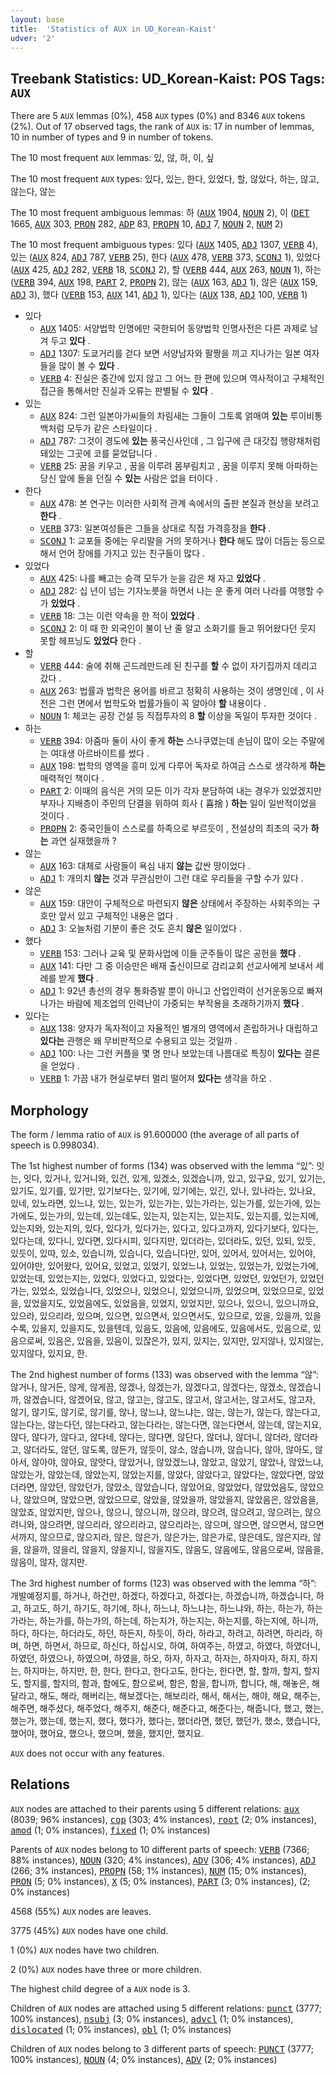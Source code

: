 ```yaml
---
layout: base
title:  'Statistics of AUX in UD_Korean-Kaist'
udver: '2'
---
```


## Treebank Statistics: UD_Korean-Kaist: POS Tags: `AUX`

There are 5 `AUX` lemmas (0%), 458 `AUX` types (0%) and 8346 `AUX` tokens (2%).
Out of 17 observed tags, the rank of `AUX` is: 17 in number of lemmas, 10 in number of types and 9 in number of tokens.

The 10 most frequent `AUX` lemmas: 있, 않, 하, 이, 싶

The 10 most frequent `AUX` types:  있다, 있는, 한다, 있었다, 할, 않았다, 하는, 않고, 않는다, 않는

The 10 most frequent ambiguous lemmas: 하 (<tt><a href="ko_kaist-pos-AUX.html">AUX</a></tt> 1904, <tt><a href="ko_kaist-pos-NOUN.html">NOUN</a></tt> 2), 이 (<tt><a href="ko_kaist-pos-DET.html">DET</a></tt> 1665, <tt><a href="ko_kaist-pos-AUX.html">AUX</a></tt> 303, <tt><a href="ko_kaist-pos-PRON.html">PRON</a></tt> 282, <tt><a href="ko_kaist-pos-ADP.html">ADP</a></tt> 83, <tt><a href="ko_kaist-pos-PROPN.html">PROPN</a></tt> 10, <tt><a href="ko_kaist-pos-ADJ.html">ADJ</a></tt> 7, <tt><a href="ko_kaist-pos-NOUN.html">NOUN</a></tt> 2, <tt><a href="ko_kaist-pos-NUM.html">NUM</a></tt> 2)

The 10 most frequent ambiguous types:  있다 (<tt><a href="ko_kaist-pos-AUX.html">AUX</a></tt> 1405, <tt><a href="ko_kaist-pos-ADJ.html">ADJ</a></tt> 1307, <tt><a href="ko_kaist-pos-VERB.html">VERB</a></tt> 4), 있는 (<tt><a href="ko_kaist-pos-AUX.html">AUX</a></tt> 824, <tt><a href="ko_kaist-pos-ADJ.html">ADJ</a></tt> 787, <tt><a href="ko_kaist-pos-VERB.html">VERB</a></tt> 25), 한다 (<tt><a href="ko_kaist-pos-AUX.html">AUX</a></tt> 478, <tt><a href="ko_kaist-pos-VERB.html">VERB</a></tt> 373, <tt><a href="ko_kaist-pos-SCONJ.html">SCONJ</a></tt> 1), 있었다 (<tt><a href="ko_kaist-pos-AUX.html">AUX</a></tt> 425, <tt><a href="ko_kaist-pos-ADJ.html">ADJ</a></tt> 282, <tt><a href="ko_kaist-pos-VERB.html">VERB</a></tt> 18, <tt><a href="ko_kaist-pos-SCONJ.html">SCONJ</a></tt> 2), 할 (<tt><a href="ko_kaist-pos-VERB.html">VERB</a></tt> 444, <tt><a href="ko_kaist-pos-AUX.html">AUX</a></tt> 263, <tt><a href="ko_kaist-pos-NOUN.html">NOUN</a></tt> 1), 하는 (<tt><a href="ko_kaist-pos-VERB.html">VERB</a></tt> 394, <tt><a href="ko_kaist-pos-AUX.html">AUX</a></tt> 198, <tt><a href="ko_kaist-pos-PART.html">PART</a></tt> 2, <tt><a href="ko_kaist-pos-PROPN.html">PROPN</a></tt> 2), 않는 (<tt><a href="ko_kaist-pos-AUX.html">AUX</a></tt> 163, <tt><a href="ko_kaist-pos-ADJ.html">ADJ</a></tt> 1), 않은 (<tt><a href="ko_kaist-pos-AUX.html">AUX</a></tt> 159, <tt><a href="ko_kaist-pos-ADJ.html">ADJ</a></tt> 3), 했다 (<tt><a href="ko_kaist-pos-VERB.html">VERB</a></tt> 153, <tt><a href="ko_kaist-pos-AUX.html">AUX</a></tt> 141, <tt><a href="ko_kaist-pos-ADJ.html">ADJ</a></tt> 1), 있다는 (<tt><a href="ko_kaist-pos-AUX.html">AUX</a></tt> 138, <tt><a href="ko_kaist-pos-ADJ.html">ADJ</a></tt> 100, <tt><a href="ko_kaist-pos-VERB.html">VERB</a></tt> 1)


* 있다
  * <tt><a href="ko_kaist-pos-AUX.html">AUX</a></tt> 1405: 서양법학 인명에만 국한되어 동양법학 인명사전은 다른 과제로 남겨 두고 <b>있다</b> .
  * <tt><a href="ko_kaist-pos-ADJ.html">ADJ</a></tt> 1307: 도쿄거리를 걷다 보면 서양남자와 팔짱을 끼고 지나가는 일본 여자들을 많이 볼 수 <b>있다</b> .
  * <tt><a href="ko_kaist-pos-VERB.html">VERB</a></tt> 4: 진실은 중간에 있지 않고 그 어느 한 편에 있으며 역사적이고 구체적인 접근을 통해서만 진실과 오류는 판별될 수 <b>있다</b> .
* 있는
  * <tt><a href="ko_kaist-pos-AUX.html">AUX</a></tt> 824: 그런 일본아가씨들의 차림새는 그들이 그토록 얽매여 <b>있는</b> 루이비통 백처럼 모두가 같은 스타일이다 .
  * <tt><a href="ko_kaist-pos-ADJ.html">ADJ</a></tt> 787: 그것이 경도에 <b>있는</b> 풍국신사인데 , 그 입구에 큰 대갓집 행랑채처럼 돼있는 그곳에 코를 묻었답니다 .
  * <tt><a href="ko_kaist-pos-VERB.html">VERB</a></tt> 25: 꿈을 키우고 , 꿈을 이루려 몸부림치고 , 꿈을 이루지 못해 아파하는 당신 앞에 돌을 던질 수 <b>있는</b> 사람은 없을 터이다 .
* 한다
  * <tt><a href="ko_kaist-pos-AUX.html">AUX</a></tt> 478: 본 연구는 이러한 사회적 관계 속에서의 출판 본질과 현상을 보려고 <b>한다</b> .
  * <tt><a href="ko_kaist-pos-VERB.html">VERB</a></tt> 373: 일본여성들은 그들을 상대로 직접 가격흥정을 <b>한다</b> .
  * <tt><a href="ko_kaist-pos-SCONJ.html">SCONJ</a></tt> 1: 교포들 중에는 우리말을 거의 못하거나 <b>한다</b> 해도 많이 더듬는 등으로 해서 언어 장애를 가지고 있는 친구들이 많다 .
* 있었다
  * <tt><a href="ko_kaist-pos-AUX.html">AUX</a></tt> 425: 나를 빼고는 승객 모두가 눈을 감은 채 자고 <b>있었다</b> .
  * <tt><a href="ko_kaist-pos-ADJ.html">ADJ</a></tt> 282: 십 년이 넘는 기자노릇을 하면서 나는 운 좋게 여러 나라를 여행할 수가 <b>있었다</b> .
  * <tt><a href="ko_kaist-pos-VERB.html">VERB</a></tt> 18: 그는 이런 약속을 한 적이 <b>있었다</b> .
  * <tt><a href="ko_kaist-pos-SCONJ.html">SCONJ</a></tt> 2: 이 때 한 외국인이 불이 난 줄 알고 소화기를 들고 뛰어왔다던 웃지 못할 헤프닝도 <b>있었다</b> 한다 .
* 할
  * <tt><a href="ko_kaist-pos-VERB.html">VERB</a></tt> 444: 술에 취해 곤드레만드레 된 친구를 <b>할</b> 수 없이 자기집까지 데리고 갔다 .
  * <tt><a href="ko_kaist-pos-AUX.html">AUX</a></tt> 263: 법률과 법학은 용어를 바르고 정확히 사용하는 것이 생명인데 , 이 사전은 그런 면에서 법학도와 법률가들이 꼭 알아야 <b>할</b> 내용이다 .
  * <tt><a href="ko_kaist-pos-NOUN.html">NOUN</a></tt> 1: 체코는 공장 건설 등 직접투자의 8 <b>할</b> 이상을 독일이 투자한 것이다 .
* 하는
  * <tt><a href="ko_kaist-pos-VERB.html">VERB</a></tt> 394: 아줌마 둘이 사이 좋게 <b>하는</b> 스나쿠였는데 손님이 많이 오는 주말에는 여대생 아르바이트를 썼다 .
  * <tt><a href="ko_kaist-pos-AUX.html">AUX</a></tt> 198: 법학의 영역을 흥미 있게 다루어 독자로 하여금 스스로 생각하게 <b>하는</b> 매력적인 책이다 .
  * <tt><a href="ko_kaist-pos-PART.html">PART</a></tt> 2: 이때의 음식은 거의 모든 이가 각자 분담하여 내는 경우가 있었겠지만 부자나 지배층이 주민의 단결을 위하여 희사 ( 喜捨 ) <b>하는</b> 일이 일반적이었을 것이다 .
  * <tt><a href="ko_kaist-pos-PROPN.html">PROPN</a></tt> 2: 중국인들이 스스로를 하족으로 부르듯이 , 전설상의 최초의 국가 <b>하는</b> 과연 실재했을까 ?
* 않는
  * <tt><a href="ko_kaist-pos-AUX.html">AUX</a></tt> 163: 대체로 사람들이 욕심 내지 <b>않는</b> 값싼 땅이었다 .
  * <tt><a href="ko_kaist-pos-ADJ.html">ADJ</a></tt> 1: 개의치 <b>않는</b> 것과 무관심만이 그런 대로 우리들을 구할 수가 있다 .
* 않은
  * <tt><a href="ko_kaist-pos-AUX.html">AUX</a></tt> 159: 대안이 구체적으로 마련되지 <b>않은</b> 상태에서 주장하는 사회주의는 구호만 앞서 있고 구체적인 내용은 없다 .
  * <tt><a href="ko_kaist-pos-ADJ.html">ADJ</a></tt> 3: 오늘처럼 기분이 좋은 것도 흔치 <b>않은</b> 일이었다 .
* 했다
  * <tt><a href="ko_kaist-pos-VERB.html">VERB</a></tt> 153: 그러나 교육 및 문화사업에 이들 군주들이 많은 공헌을 <b>했다</b> .
  * <tt><a href="ko_kaist-pos-AUX.html">AUX</a></tt> 141: 다만 그 중 이승만은 배재 출신이므로 감리교회 선교사에게 보내서 세례를 받게 <b>했다</b> .
  * <tt><a href="ko_kaist-pos-ADJ.html">ADJ</a></tt> 1: 92년 총선의 경우 통화증발 뿐이 아니고 산업인력이 선거운동으로 빠져나가는 바람에 제조업의 인력난이 가중되는 부작용을 초래하기까지 <b>했다</b> .
* 있다는
  * <tt><a href="ko_kaist-pos-AUX.html">AUX</a></tt> 138: 양자가 독자적이고 자율적인 별개의 영역에서 존립하거나 대립하고 <b>있다는</b> 관행은 왜 무비판적으로 수용되고 있는 것일까 .
  * <tt><a href="ko_kaist-pos-ADJ.html">ADJ</a></tt> 100: 나는 그런 커플을 몇 명 만나 보았는데 나름대로 특징이 <b>있다는</b> 결론을 얻었다 .
  * <tt><a href="ko_kaist-pos-VERB.html">VERB</a></tt> 1: 가끔 내가 현실로부터 멀리 떨어져 <b>있다는</b> 생각을 하오 .

## Morphology

The form / lemma ratio of `AUX` is 91.600000 (the average of all parts of speech is 0.998034).

The 1st highest number of forms (134) was observed with the lemma “있”: 잇는, 잇다, 있거나, 있거니와, 있건, 있게, 있겠소, 있겠습니까, 있고, 있구요, 있기, 있기는, 있기도, 있기를, 있기만, 있기보다는, 있기에, 있기에는, 있긴, 있나, 있나라는, 있나요, 있네, 있노라면, 있느냐, 있는, 있는가, 있는가는, 있는가라는, 있는가를, 있는가에, 있는가에도, 있는가의, 있는데, 있는데도, 있는지, 있는지는, 있는지도, 있는지를, 있는지에, 있는지와, 있는지의, 있다, 있다가, 있다가는, 있다고, 있다고까지, 있다기보다, 있다는, 있다는데, 있다니, 있다면, 있다시피, 있다지만, 있더라는, 있더라도, 있던, 있되, 있듯, 있듯이, 있따, 있소, 있습니까, 있습니다, 있습니다만, 있어, 있어서, 있어서는, 있어야, 있어야만, 있어왔다, 있어요, 있었고, 있었기, 있었느냐, 있었는, 있었는가, 있었는가에, 있었는데, 있었는지는, 있었다, 있었다고, 있었다는, 있었다면, 있었던, 있었던가, 있었던가는, 있었소, 있었습니다, 있었으나, 있었으니, 있었으니까, 있었으며, 있었으므로, 있었을, 있었을지도, 있었음에도, 있었음을, 있었지, 있었지만, 있으나, 있으니, 있으니까요, 있으라, 있으리라, 있으며, 있으면, 있으면서, 있으면서도, 있으므로, 있을, 있을까, 있을수록, 있을지, 있을지도, 있을텐데, 있음도, 있음에, 있음에도, 있음에서도, 있음으로, 있음으로써, 있음은, 있음을, 있음이, 있잖은가, 있지, 있지는, 있지만, 있지않나, 있지않는, 있지않다, 있지요, 한.

The 2nd highest number of forms (133) was observed with the lemma “않”: 않거나, 않거든, 않게, 않게끔, 않겠나, 않겠는가, 않겠다고, 않겠다는, 않겠소, 않겠습니까, 않겠습니다, 않겠어요, 않고, 않고는, 않고도, 않고서, 않고서는, 않고서도, 않고자, 않기, 않기도, 않기로, 않기를, 않나, 않느냐, 않느냐는, 않는, 않는가, 않는다, 않는다고, 않는다는, 않는다던, 않는다라고, 않는다라는, 않는다면, 않는다면서, 않는데, 않는지요, 않다, 않다가, 않다고, 않다네, 않다는, 않다면, 않단다, 않더냐, 않더니, 않더라, 않더라고, 않더라도, 않던, 않도록, 않든가, 않듯이, 않소, 않습니까, 않습니다, 않아, 않아도, 않아서, 않아야, 않아요, 않앗다, 않았거나, 않았겠느냐, 않았고, 않았기, 않았나, 않았느냐, 않았는가, 않았는데, 않았는지, 않았는지를, 않았다, 않았다고, 않았다는, 않았다면, 않았더라면, 않았던, 않았던가, 않았소, 않았습니다, 않았어요, 않았었다, 않았었음도, 않았으나, 않았으며, 않았으면, 않았으므로, 않았을, 않았을까, 않았을지, 않았음은, 않았음을, 않았죠, 않았지만, 않으나, 않으니, 않으니까, 않으랴, 않으려, 않으려고, 않으려는, 않으려니와, 않으려면, 않으리라, 않으리라고, 않으리라는, 않으며, 않으면, 않으면서, 않으면서까지, 않으므로, 않으지라, 않은, 않은가, 않은가는, 않은가로, 않은데도, 않은지라, 않을, 않을까, 않을리, 않을지, 않을지니, 않을지도, 않음도, 않음에도, 않음으로써, 않음을, 않음이, 않자, 않지만.

The 3rd highest number of forms (123) was observed with the lemma “하”: 개발예정지를, 하거나, 하건만, 하겠다, 하겠다고, 하겠다는, 하겠습니까, 하겠습니다, 하고, 하고도, 하기, 하기도, 하기에, 하나, 하느냐, 하느냐는, 하느냐와, 하는, 하는가, 하는가라는, 하는가를, 하는가의, 하는데, 하는지가, 하는지는, 하는지를, 하는지에, 하니까, 하다, 하다는, 하더라도, 하던, 하든지, 하듯이, 하라, 하라고, 하려고, 하려면, 하리라, 하며, 하면, 하면서, 하므로, 하신다, 하십시오, 하여, 하여주는, 하였고, 하였다, 하였더니, 하였던, 하였으나, 하였으며, 하였을, 하오, 하자, 하자고, 하자는, 하자마자, 하지, 하지는, 하지마는, 하지만, 한, 한다, 한다고, 한다고도, 한다는, 한다면, 할, 할까, 할지, 할지도, 할지를, 할지의, 함과, 함에도, 함으로써, 함은, 함을, 합니까, 합니다, 해, 해놓은, 해달라고, 해도, 해라, 해버리는, 해보겠다는, 해보리라, 해서, 해서는, 해야, 해요, 해주는, 해주면, 해주셨다, 해주었다, 해주지, 해준다, 해준다고, 해준다는, 해줍니다, 했고, 했는, 했는가, 했는데, 했는지, 했다, 했다가, 했다는, 했더라면, 했던, 했던가, 했소, 했습니다, 했어야, 했어요, 했으나, 했으며, 했을, 했지만, 했지요.

`AUX` does not occur with any features.


## Relations

`AUX` nodes are attached to their parents using 5 different relations: <tt><a href="ko_kaist-dep-aux.html">aux</a></tt> (8039; 96% instances), <tt><a href="ko_kaist-dep-cop.html">cop</a></tt> (303; 4% instances), <tt><a href="ko_kaist-dep-root.html">root</a></tt> (2; 0% instances), <tt><a href="ko_kaist-dep-amod.html">amod</a></tt> (1; 0% instances), <tt><a href="ko_kaist-dep-fixed.html">fixed</a></tt> (1; 0% instances)

Parents of `AUX` nodes belong to 10 different parts of speech: <tt><a href="ko_kaist-pos-VERB.html">VERB</a></tt> (7366; 88% instances), <tt><a href="ko_kaist-pos-NOUN.html">NOUN</a></tt> (320; 4% instances), <tt><a href="ko_kaist-pos-ADV.html">ADV</a></tt> (306; 4% instances), <tt><a href="ko_kaist-pos-ADJ.html">ADJ</a></tt> (266; 3% instances), <tt><a href="ko_kaist-pos-PROPN.html">PROPN</a></tt> (58; 1% instances), <tt><a href="ko_kaist-pos-NUM.html">NUM</a></tt> (15; 0% instances), <tt><a href="ko_kaist-pos-PRON.html">PRON</a></tt> (5; 0% instances), <tt><a href="ko_kaist-pos-X.html">X</a></tt> (5; 0% instances), <tt><a href="ko_kaist-pos-PART.html">PART</a></tt> (3; 0% instances),  (2; 0% instances)

4568 (55%) `AUX` nodes are leaves.

3775 (45%) `AUX` nodes have one child.

1 (0%) `AUX` nodes have two children.

2 (0%) `AUX` nodes have three or more children.

The highest child degree of a `AUX` node is 3.

Children of `AUX` nodes are attached using 5 different relations: <tt><a href="ko_kaist-dep-punct.html">punct</a></tt> (3777; 100% instances), <tt><a href="ko_kaist-dep-nsubj.html">nsubj</a></tt> (3; 0% instances), <tt><a href="ko_kaist-dep-advcl.html">advcl</a></tt> (1; 0% instances), <tt><a href="ko_kaist-dep-dislocated.html">dislocated</a></tt> (1; 0% instances), <tt><a href="ko_kaist-dep-obl.html">obl</a></tt> (1; 0% instances)

Children of `AUX` nodes belong to 3 different parts of speech: <tt><a href="ko_kaist-pos-PUNCT.html">PUNCT</a></tt> (3777; 100% instances), <tt><a href="ko_kaist-pos-NOUN.html">NOUN</a></tt> (4; 0% instances), <tt><a href="ko_kaist-pos-ADV.html">ADV</a></tt> (2; 0% instances)

